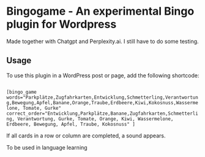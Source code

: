 # Bingogame - An experimental Bingo plugin for Wordpress
Made together with Chatgpt and Perplexity.ai. I still have to do some testing. 


## Usage

To use this plugin in a WordPress post or page, add the following shortcode:

<code>
[bingo_game words="Parkplätze,Zugfahrkarten,Entwicklung,Schmetterling,Verantwortung,Bewegung,Apfel,Banane,Orange,Traube,Erdbeere,Kiwi,Kokosnuss,Wassermelone, Tomate, Gurke" correct_order="Entwicklung,Parkplätze,Banane,Zugfahrkarten,Schmetterling, Verantwortung, Gurke, Tomate, Orange, Kiwi, Wassermelone, Erdbeere, Bewegung, Apfel, Traube, Kokosnuss" ]
</code>

If all cards  in a row or column are completed, a sound appears. 

To be used in language learning
